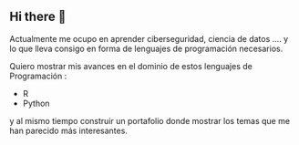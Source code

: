 ## Hi there 👋

<!--
**BallestaJuan/BallestaJuan** is a ✨ _special_ ✨ repository because its `README.md` (this file) appears on your GitHub profile.

 Actualmente me ocupo en aprender ciberseguridad, ciencia de datos .... y lo que lleva consigo en forma de lenguajes de programación.
-->

 Actualmente me ocupo en aprender ciberseguridad, ciencia de datos .... y lo que lleva consigo en forma de lenguajes de programación necesarios.
 
 Quiero mostrar mis avances en el dominio de estos lenguajes de Programación :

 - R
 - Python

y al mismo tiempo construir un portafolio donde mostrar los temas que me han parecido más interesantes.


 
